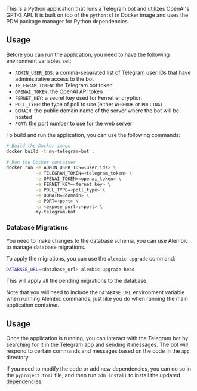 

This is a Python application that runs a Telegram bot and utilizes OpenAI's GPT-3 API. It is built on top of the `python:slim` Docker image and uses the PDM package manager for Python dependencies.

## Usage

Before you can run the application, you need to have the following environment variables set:

- `ADMIN_USER_IDS`: a comma-separated list of Telegram user IDs that have administrative access to the bot
- `TELEGRAM_TOKEN`: the Telegram bot token
- `OPENAI_TOKEN`: the OpenAI API token
- `FERNET_KEY`: a secret key used for Fernet encryption
- `POLL_TYPE`: the type of poll to use (either `WEBHOOK` or `POLLING`)
- `DOMAIN`: the public domain name of the server where the bot will be hosted
- `PORT`: the port number to use for the web server

To build and run the application, you can use the following commands:

```bash
# Build the Docker image
docker build -t my-telegram-bot .

# Run the Docker container
docker run -e ADMIN_USER_IDS=<user_ids> \
           -e TELEGRAM_TOKEN=<telegram_token> \
           -e OPENAI_TOKEN=<openai_token> \
           -e FERNET_KEY=<fernet_key> \
           -e POLL_TYPE=<poll_type> \
           -e DOMAIN=<domain> \
           -e PORT=<port> \
           -p <expose_port>:<port> \
           my-telegram-bot
```
### Database Migrations

You need to make changes to the database schema, you can use Alembic to manage database migrations. 


To apply the migrations, you can use the `alembic upgrade` command:

```bash
DATABASE_URL=<database_url> alembic upgrade head
```

This will apply all the pending migrations to the database.

Note that you will need to include the `DATABASE_URL` environment variable when running Alembic commands, just like you do when running the main application container.

## Usage

Once the application is running, you can interact with the Telegram bot by searching for it in the Telegram app and sending it messages. The bot will respond to certain commands and messages based on the code in the `app` directory.

If you need to modify the code or add new dependencies, you can do so in the `pyproject.toml` file, and then run `pdm install` to install the updated dependencies.